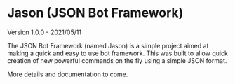 # Jason (JSON Bot Framework)
Version 1.0.0 - 2021/05/11

The JSON Bot Framework (named Jason) is a simple project aimed at making a quick and easy to use bot framework.  This was built to allow quick creation of new powerful commands on the fly using a simple JSON format.

More details and documentation to come.
